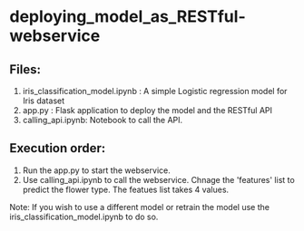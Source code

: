 # deploying_model_as_RESTful-webservice

## Files:
1. iris_classification_model.ipynb : A simple Logistic regression model for Iris dataset
2. app.py : Flask application to deploy the model and the RESTful API
3. calling_api.ipynb: Notebook to call the API.

## Execution order:

1. Run the app.py to start the webservice.
2. Use calling_api.ipynb to call the webservice. Chnage the 'features' list to predict the flower type. The featues list takes 4 values.

Note: If you wish to use a different model or retrain the model use the iris_classification_model.ipynb to do so.

